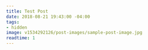 ```yaml
---
title: Test Post
date: 2018-08-21 19:43:00 -04:00
tags:
- hidden
image: v1534292126/post-images/sample-post-image.jpg
readtime: 1
---
```


